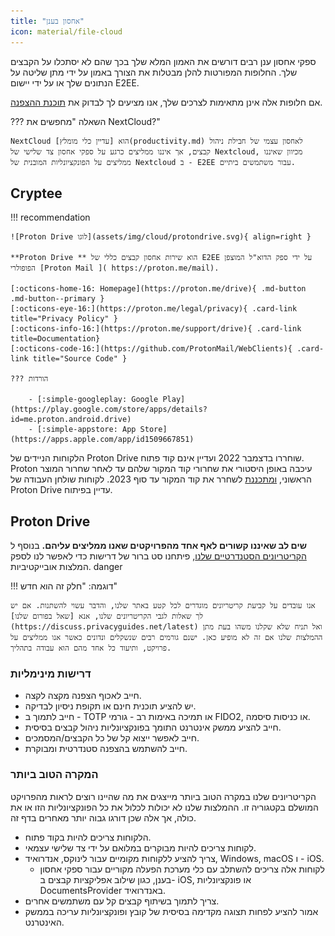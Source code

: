 ```yaml
---
title: "אחסון בענן"
icon: material/file-cloud
---
```


ספקי אחסון ענן רבים דורשים את האמון המלא שלך בכך שהם לא יסתכלו על הקבצים שלך. החלופות המפורטות להלן מבטלות את הצורך באמון על ידי מתן שליטה על הנתונים שלך או על ידי יישום E2EE.

אם חלופות אלה אינן מתאימות לצרכים שלך, אנו מציעים לך לבדוק את [תוכנת ההצפנה](encryption.md).

??? השאלה "מחפשים את NextCloud?"

    NextCloud הוא [עדיין כלי מומלץ](productivity.md) לאחסון עצמי של חבילת ניהול קבצים, אך איננו ממליצים כרגע על ספקי אחסון צד שלישי של Nextcloud, מכיוון שאיננו ממליצים על הפונקציונליות המובנית של Nextcloud ב - E2EE עבור משתמשים ביתיים.

## Cryptee

!!! recommendation

    ![Proton Drive לוגו](assets/img/cloud/protondrive.svg){ align=right }
    
    **Proton Drive ** הוא שירות אחסון קבצים כללי של E2EE על ידי ספק הדוא"ל המוצפן הפופולרי [Proton Mail ]( https://proton.me/mail).
    
    [:octicons-home-16: Homepage](https://proton.me/drive){ .md-button .md-button--primary }
    [:octicons-eye-16:](https://proton.me/legal/privacy){ .card-link title="Privacy Policy" }
    [:octicons-info-16:](https://proton.me/support/drive){ .card-link title=Documentation}
    [:octicons-code-16:](https://github.com/ProtonMail/WebClients){ .card-link title="Source Code" }
    
    ??? הורדות
    
        - [:simple-googleplay: Google Play](https://play.google.com/store/apps/details?id=me.proton.android.drive)
        - [:simple-appstore: App Store](https://apps.apple.com/app/id1509667851)

הלקוחות הניידים של Proton Drive שוחררו בדצמבר 2022 ועדיין אינם קוד פתוח. Proton עיכבה באופן היסטורי את שחרורי קוד המקור שלהם עד לאחר שחרור המוצר הראשוני, [ומתכננת](https://www.reddit.com/r/ProtonDrive/comments/zf14i8/comment/izdwmme/?utm_source=share&utm_medium=web2x&context=3) לשחרר את קוד המקור עד סוף 2023. לקוחות שולחן העבודה של Proton Drive עדיין בפיתוח.

## Proton Drive

**שים לב שאיננו קשורים לאף אחד מהפרויקטים שאנו ממליצים עליהם.** בנוסף ל [הקריטריונים הסטנדרטיים שלנו](about/criteria.md), פיתחנו סט ברור של דרישות כדי לאפשר לנו לספק המלצות אובייקטיביות. danger

!!! דוגמה: "חלק זה הוא חדש"

    אנו עובדים על קביעת קריטריונים מוגדרים לכל קטע באתר שלנו, והדבר עשוי להשתנות. אם יש לך שאלות לגבי הקריטריונים שלנו, אנא [שאל בפורום שלנו](https://discuss.privacyguides.net/latest) ואל תניח שלא שקלנו משהו בעת מתן ההמלצות שלנו אם זה לא מופיע כאן. ישנם גורמים רבים שנשקלים ונדונים כאשר אנו ממליצים על פרויקט, ותיעוד כל אחד מהם הוא עבודה בתהליך.

### דרישות מינימליות

- חייב לאכוף הצפנה מקצה לקצה.
- יש להציע תוכנית חינם או תקופת ניסיון לבדיקה.
- חייב לתמוך ב - TOTP או תמיכה באימות רב - גורמי FIDO2, או כניסות סיסמה.
- חייב להציע ממשק אינטרנט התומך בפונקציונליות ניהול קבצים בסיסית.
- חייב לאפשר ייצוא קל של כל הקבצים/המסמכים.
- חייב להשתמש בהצפנה סטנדרטית ומבוקרת.

### המקרה הטוב ביותר

הקריטריונים שלנו במקרה הטוב ביותר מייצגים את מה שהיינו רוצים לראות מהפרויקט המושלם בקטגוריה זו. ההמלצות שלנו לא יכולות לכלול את כל הפונקציונליות הזו או את כולה, אך אלה שכן דורגו גבוה יותר מאחרים בדף זה.

- הלקוחות צריכים להיות בקוד פתוח.
- לקוחות צריכים להיות מבוקרים במלואם על ידי צד שלישי עצמאי.
- צריך להציע ללקוחות מקומיים עבור לינוקס, אנדרואיד, Windows, macOS ו - iOS.
    - לקוחות אלה צריכים להשתלב עם כלי מערכת הפעלה מקוריים עבור ספקי אחסון בענן, כגון שילוב אפליקציות קבצים ב- iOS, או פונקציונליות DocumentsProvider באנדרואיד.
- צריך לתמוך בשיתוף קבצים קל עם משתמשים אחרים.
- אמור להציע לפחות תצוגה מקדימה בסיסית של קובץ ופונקציונליות עריכה בממשק האינטרנט.
